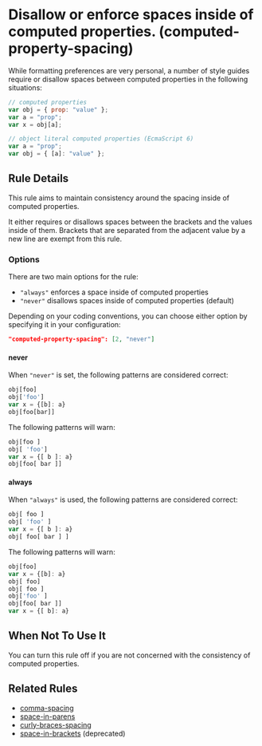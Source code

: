 # Disallow or enforce spaces inside of computed properties. (computed-property-spacing)

While formatting preferences are very personal, a number of style guides require
or disallow spaces between computed properties in the following situations:

```js
// computed properties
var obj = { prop: "value" };
var a = "prop";
var x = obj[a];

// object literal computed properties (EcmaScript 6)
var a = "prop";
var obj = { [a]: "value" };
```

## Rule Details

This rule aims to maintain consistency around the spacing inside of computed properties.

It either requires or disallows spaces between the brackets and the values inside of them.
Brackets that are separated from the adjacent value by a new line are exempt from this rule.

### Options

There are two main options for the rule:

* `"always"` enforces a space inside of computed properties
* `"never"` disallows spaces inside of computed properties (default)

Depending on your coding conventions, you can choose either option by specifying it in your configuration:

```json
"computed-property-spacing": [2, "never"]
```

#### never

When `"never"` is set, the following patterns are considered correct:

```js
obj[foo]
obj['foo']
var x = {[b]: a}
obj[foo[bar]]
```

The following patterns will warn:

```js
obj[foo ]
obj[ 'foo']
var x = {[ b ]: a}
obj[foo[ bar ]]
```

#### always

When `"always"` is used, the following patterns are considered correct:

```js
obj[ foo ]
obj[ 'foo' ]
var x = {[ b ]: a}
obj[ foo[ bar ] ]

```

The following patterns will warn:

```js
obj[foo]
var x = {[b]: a}
obj[ foo]
obj[ foo ]
obj['foo' ]
obj[foo[ bar ]]
var x = {[ b]: a}
```

## When Not To Use It

You can turn this rule off if you are not concerned with the consistency of computed properties.

## Related Rules

* [comma-spacing](comma-spacing.md)
* [space-in-parens](space-in-parens.md)
* [curly-braces-spacing](curly-braces-spacing.md)
* [space-in-brackets](space-in-brackets.md) (deprecated)

